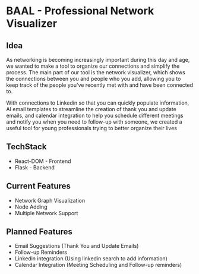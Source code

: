 # BAAL - Professional Network Visualizer

## Idea

As networking is becoming increasingly important during this day and age, we wanted to make a tool to organize our connections and simplify the process. The main part of our tool is the network visualizer, which shows the connections between you and people who you add, allowing you to keep track of the people you've recently met with and have been connected to.

With connections to Linkedin so that you can quickly populate information, AI email templates to streamline the creation of thank you and update emails, and calendar integration to help you schedule different meetings and notify you when you need to follow-up with someone, we created a useful tool for young professionals trying to better organize their lives


## TechStack

- React-DOM - Frontend
- Flask - Backend

## Current Features

- Network Graph Visualization
- Node Adding
- Multiple Network Support

## Planned Features

- Email Suggestions (Thank You and Update Emails)
- Follow-up Reminders
- Linkedin integration (Using linkedin search to add information)
- Calendar Integration (Meeting Scheduling and Follow-up reminders)
